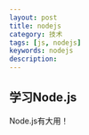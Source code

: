 ```yaml
---
layout: post
title: nodejs
category: 技术
tags: [js, nodejs]
keywords: nodejs
description: 
---
```


## 学习Node.js
Node.js有大用！

